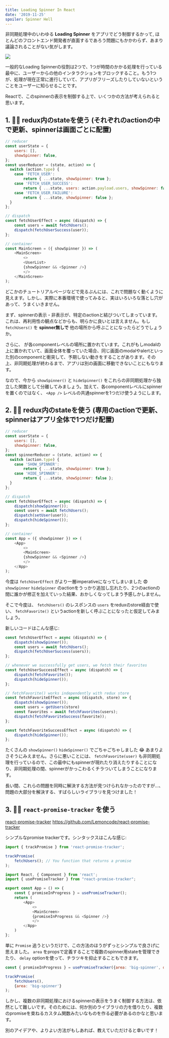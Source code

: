 ```yaml
---
title: Loading Spinner In React
date: '2019-11-25'
spoiler: Spinner Hell
---
```


非同期処理中のいわゆる **Loading Spinner** をアプリでどう制御するかって, ほとんどのフロントエンド開発者が直面するであろう問題にもかかわらず、あまり議論されることがない気がします。

![](spinner.png)

一般的なLoading Spinnerの役割は2つで、1つが時間のかかる処理を行っている最中に、ユーザーからの他のインタラクションをブロックすること。もう1つが、処理が現在正常に進行していて、アプリがフリーズしたりしていないということをユーザーに知らせることです。

Reactで、このspinnerの表示を制御する上で、いくつかの方法が考えられると思います。

## 1. 🙅‍♂️ redux内のstateを使う (それぞれのactionの中で更新、spinnerは画面ごとに配置)

```js
// reducer
const userState = {
    users: [],
    showSpinner: false,
};
const userReducer = (state, action) => {
  switch (action.type) {
    case 'FETCH_USER':
        return { ...state, showSpinner: true };
    case 'FETCH_USER_SUCCESS':
        return { ...state, users: action.payload.users, showSpinner: false };
    case 'FETCH_USER_FAILURE':
        return { ...state, showSpinner: false };
  }
};

// dispatch
const fetchUserEffect = async (dispatch) => {
    const users = await fetchUsers();
    dispatch(fetchUserSuccess(user));
};

// container
const MainScreen = ({ showSpinner }) => (
    <MainScreen>
        <>
        <UserList>
        {showSpinner && <Spinner />}
        </>
    </MainScreen>
);
```

どこかのチュートリアルページなどで見るぶんには、これで問題なく動くように見えます。しかし、実際に本番環境で使ってみると、実はいろいろな落とし穴があって、うまくいきません。

まず、spinnerの表示・非表示が、特定のactionと結びついてしまっています。これは、再利用性の観点などからも、明らかに良いとは言えません。もし `fetchUsers()` を **spinner無しで** 他の場所から呼ぶことになったらどうでしょうか。

さらに、<Spinner /> が各componentレベルの場所に置かれています。これがもしmodalの上に置かれていて、画面全体を覆っていた場合、同じ画面のmodalやalertといった別のcomponentと衝突して、予期しない動きをすることがあります。その上、非同期処理が終わるまで、アプリは別の画面に移動できないことにもなります。

なので、今から `showSpinner()` と `hideSpinner()` をこれらの非同期処理から独立した関数として分離してみましょう。加えて、各componentレベルにspinnerを置くのではなく、 `<App />` レベルの共通spinnerを1つだけ使うようにします。

## ‍2. 🙅‍♂️ redux内のstateを使う (専用のactionで更新、spinnerはアプリ全体で1つだけ配置)

```js
// reducer
const userState = {
    users: [],
    showSpinner: false,
};
const spinnerReducer = (state, action) => {
  switch (action.type) {
    case 'SHOW_SPINNER':
        return { ...state, showSpinner: true };
    case 'HIDE_SPINNER':
        return { ...state, showSpinner: false };
  }
};

// dispatch
const fetchUserEffect = async (dispatch) => {
    dispatch(showSpinner());
    const users = await fetchUsers();
    dispatch(setUser(user));
    dispatch(hideSpinner());
};

// container
const App = ({ showSpinner }) => (
    <App>
        <>
        <MainScreen>
        {showSpinner && <Spinner />}
        </>
    </App>
);
```

今度は `fetchUserEffect` がより一層imperativeになってしまいました 😨 `showSpinner` `hideSpinner` のactionをうっかり追加し忘れたり、2つのactionの間に誰かが修正を加えていった結果、おかしくなってしまう予感しかしません。

そこで今度は、 `fetchUsers()` のレスポンスの `users` をreduxのstore経由で使い、 `fetchFavorite()` というactionを新しく呼ぶことになったと仮定してみましょう。

新しいコードはこんな感じ:

```js
const fetchUserEffect = async (dispatch) => {
    dispatch(showSpinner());
    const users = await fetchUsers();
    dispatch(fetchUserSuccess(users));
};

// whenever we successfully get users, we fetch their favorites
const fetchUserSuccessEffect = async (dispatch) => {
    dispatch(fetchFavorite());
    dispatch(hideSpinner());
};

// fetchFavorite() works independently with redux store
const fetchFavoriteEffect = async (dispatch, store) => {
    dispatch(showSpinner());
    const users = getUsers(store)
    const favorites = await fetchFavorites(users);
    dispatch(fetchFavoriteSuccess(favorite));
};

const fetchFavoriteSuccessEffect = async (dispatch) => {
    dispatch(hideSpinner());
};
```

たくさんの `showSpinner()` `hideSpinner()` でごちゃごちゃしました 😂 あまりよさそうにみえません。さらに悪いことには、 `fetchFavorite(user)` も非同期処理を行っているので、この最中にもspinnerが現れたり消えたりすることになり、非同期処理の間、spinnerがかっこわるくチラついてしまうことになります。

長い間、これらの問題を同時に解決する方法が見つけられなかったのですが...、問題の大部分を解決する、すばらしいライブラリを見つけました！

## 3. 🙆‍♂️ `react-promise-tracker` を使う

[react-promise-tracker](https://github.com/Lemoncode/react-promise-tracker)
https://github.com/Lemoncode/react-promise-tracker

シンプルなpromise trackerです。シンタックスはこんな感じ:

```js
import { trackPromise } from 'react-promise-tracker';

trackPromise(
    fetchUsers(); // You function that returns a promise
);
```

```js
import React, { Component } from 'react';
import { usePromiseTracker } from "react-promise-tracker";

export const App = () => {
    const { promiseInProgress } = usePromiseTracker();
    return (
        <App>
            <>
            <MainScreen>
            {promiseInProgress && <Spinner />}
            </>
        </App>
    )
};
```

単に `Promise` 追うというだけで、この方法のほうがずっとシンプルで良さげに思えました。 `area` をpropsで定義することで複数のspinner用stateを管理できたり、 `delay` optionを使って、チラツキを抑止することもできます。

```js
const { promiseInProgress } = usePromiseTracker({area: 'big-spinner', delay: 500});

trackPromise(
    fetchUsers(),
    {area: 'big-spinner'}
);
```

しかし、複数の非同期処理におけるspinnerの表示をうまく制御する方法は、依然として難しいです。そのためには、何か別のライブラリの力を借りたり、複数のpromiseを束ねるカスタム関数みたいなものを作る必要があるのかなと思います。

別のアイデアや、よりよい方法がもしあれば、教えていただけると幸いです！
